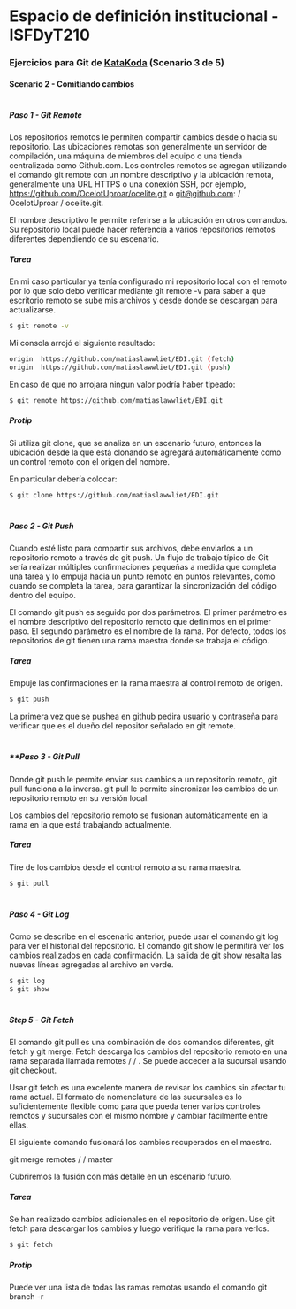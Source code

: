 # **Espacio de definición institucional - ISFDyT210**
### Ejercicios para Git de [KataKoda](https://www.katacoda.com/courses/git) (Scenario 3 de 5)
#### Scenario 2 - Comitiando cambios
#
##### **Paso 1 - Git Remote**

Los repositorios remotos le permiten compartir cambios desde o hacia su repositorio. Las ubicaciones remotas son generalmente un servidor de compilación, una máquina de miembros del equipo o una tienda centralizada como Github.com. Los controles remotos se agregan utilizando el comando git remote con un nombre descriptivo y la ubicación remota, generalmente una URL HTTPS o una conexión SSH, por ejemplo, https://github.com/OcelotUproar/ocelite.git o git@github.com: / OcelotUproar / ocelite.git.

El nombre descriptivo le permite referirse a la ubicación en otros comandos. Su repositorio local puede hacer referencia a varios repositorios remotos diferentes dependiendo de su escenario.

##### **Tarea**
En mi caso particular ya tenía configurado mi repositorio local con el remoto por lo que solo debo verificar mediante git remote -v para saber a que escritorio remoto se sube mis archivos y desde donde se descargan para actualizarse.

```sh
$ git remote -v
```
Mi consola arrojó el siguiente resultado:

```sh
origin  https://github.com/matiaslawwliet/EDI.git (fetch)
origin  https://github.com/matiaslawwliet/EDI.git (push)
```

En caso de que no arrojara ningun valor podría haber tipeado:

```sh
$ git remote https://github.com/matiaslawwliet/EDI.git
```

##### **Protip**
Si utiliza git clone, que se analiza en un escenario futuro, entonces la ubicación desde la que está clonando se agregará automáticamente como un control remoto con el origen del nombre.

En particular debería colocar:
```sh
$ git clone https://github.com/matiaslawwliet/EDI.git
```

#
##### **Paso 2 - Git Push**

Cuando esté listo para compartir sus archivos, debe enviarlos a un repositorio remoto a través de git push. Un flujo de trabajo típico de Git sería realizar múltiples confirmaciones pequeñas a medida que completa una tarea y lo empuja hacia un punto remoto en puntos relevantes, como cuando se completa la tarea, para garantizar la sincronización del código dentro del equipo.

El comando git push es seguido por dos parámetros. El primer parámetro es el nombre descriptivo del repositorio remoto que definimos en el primer paso. El segundo parámetro es el nombre de la rama. Por defecto, todos los repositorios de git tienen una rama maestra donde se trabaja el código.

##### **Tarea**
Empuje las confirmaciones en la rama maestra al control remoto de origen.

```sh
$ git push
```

La primera vez que se pushea en github pedira usuario y contraseña para verificar que es el dueño del repositor señalado en git remote.

#
##### **Paso 3 - Git Pull

Donde git push le permite enviar sus cambios a un repositorio remoto, git pull funciona a la inversa. git pull le permite sincronizar los cambios de un repositorio remoto en su versión local.

Los cambios del repositorio remoto se fusionan automáticamente en la rama en la que está trabajando actualmente.

##### **Tarea**
Tire de los cambios desde el control remoto a su rama maestra.

```sh
$ git pull
```

#
##### **Paso 4 - Git Log**

Como se describe en el escenario anterior, puede usar el comando git log para ver el historial del repositorio. El comando git show le permitirá ver los cambios realizados en cada confirmación. La salida de git show resalta las nuevas líneas agregadas al archivo en verde.

```sh
$ git log
$ git show
```

#
##### **Step 5 - Git Fetch**

El comando git pull es una combinación de dos comandos diferentes, git fetch y git merge. Fetch descarga los cambios del repositorio remoto en una rama separada llamada remotes / <remote-name> / <remote-branch-name>. Se puede acceder a la sucursal usando git checkout.

Usar git fetch es una excelente manera de revisar los cambios sin afectar tu rama actual. El formato de nomenclatura de las sucursales es lo suficientemente flexible como para que pueda tener varios controles remotos y sucursales con el mismo nombre y cambiar fácilmente entre ellas.

El siguiente comando fusionará los cambios recuperados en el maestro.

git merge remotes / <remote-name> / <remote-branch-name> master

Cubriremos la fusión con más detalle en un escenario futuro.

##### **Tarea**
Se han realizado cambios adicionales en el repositorio de origen. Use git fetch para descargar los cambios y luego verifique la rama para verlos.

```sh
$ git fetch
```

##### **Protip**
Puede ver una lista de todas las ramas remotas usando el comando git branch -r

